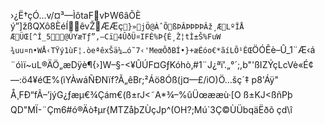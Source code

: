 ›¿Ë†çÓ…v­/¤³—ÌôtaFvÞW6âÕÈ ý”]žßQXô8ÈéÍêvŽÆÆç`}»jÖ@Àˆ ÕßÞÂÞÞÞÞÂž¸ÆLºÎÅ	ÆÜŒ[^Í_5@ÚYæTƒ”‚–Cï4ÛðÜ¤IFÉ%Þ{É¸Ž¦tÌ±Š%FuW
¾uu¤n•WÅ‹TŸý1ùF¦.òeªêxŠä¼…ó˜7‹'MeœÔðBÍ•}+æÉóo€*ãíLÕ¹ÊŒ`ÖÓÊè–Û_1¨Æ‹á
¨­óìï~uL®ÄÖ„æDÿè¶{›]W–§-<¥ÛÚF¤GƒKóhò‚#1¨J¿­ªï’.„°´;,b"'ßIZÝçLcVè«É¢—:ö4¥éŒ%(ìYÀwáÑÐNïf?Ã„êBr;²Áö8Óß(j¤—£/iO)Ö…šç´‡ p8'Áÿ"	Å¸FÐ“fÃ–’jýG¿ƒæµ€¾Çám€(ß±rJ<˜A*¾–%ûÜœææù·[O ß±KJ<ßñPþ QD"MÏ-¨Çm6#ó®Äò‡µr{MTZåþZÙçJp^(OH?;Mú`3Ç©ÙÜbqäËðõ çd\î
